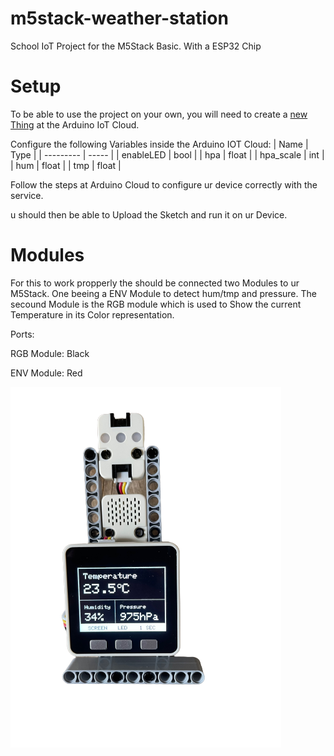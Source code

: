 # m5stack-weather-station
 School IoT Project for the M5Stack Basic. With a ESP32 Chip

# Setup
 To be able to use the project on your own, you will need to create a [new Thing](https://create.arduino.cc/iot/things/new]) at the Arduino IoT Cloud.

 Configure the following Variables inside the Arduino IOT Cloud:
 | Name      | Type  |
 | --------- | ----- |
 | enableLED | bool  |
 | hpa       | float |
 | hpa_scale | int   |
 | hum       | float |
 | tmp       | float |
 
 Follow the steps at Arduino Cloud to configure ur device correctly with the service.

 u should then be able to Upload the Sketch and run it on ur Device.

# Modules
 For this to work propperly the should be connected two Modules to ur M5Stack. One beeing a ENV Module to detect hum/tmp and pressure. The secound Module is the RGB module which is used to Show the current Temperature in its Color representation.

Ports:

 RGB Module: Black

 ENV Module: Red

 <img src="device.png">
